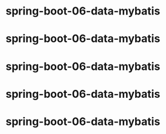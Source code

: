 # spring-boot-06-data-mybatis
# spring-boot-06-data-mybatis
# spring-boot-06-data-mybatis
# spring-boot-06-data-mybatis
# spring-boot-06-data-mybatis
